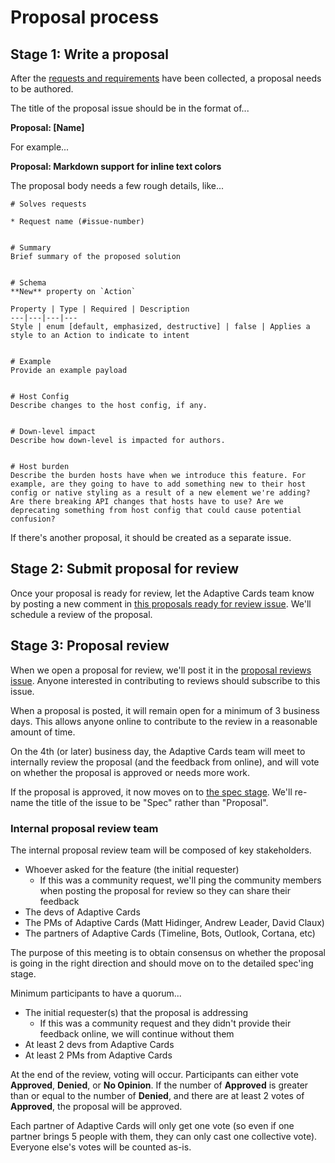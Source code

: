 # Proposal process

## Stage 1: Write a proposal

After the [requests and requirements](requests.md) have been collected, a proposal needs to be authored.

The title of the proposal issue should be in the format of...

**Proposal: [Name]**

For example...

**Proposal: Markdown support for inline text colors**

The proposal body needs a few rough details, like...

```
# Solves requests

* Request name (#issue-number)


# Summary
Brief summary of the proposed solution


# Schema
**New** property on `Action` 

Property | Type | Required | Description
---|---|---|---
Style | enum [default, emphasized, destructive] | false | Applies a style to an Action to indicate to intent


# Example
Provide an example payload


# Host Config
Describe changes to the host config, if any.


# Down-level impact
Describe how down-level is impacted for authors.


# Host burden
Describe the burden hosts have when we introduce this feature. For example, are they going to have to add something new to their host config or native styling as a result of a new element we're adding? Are there breaking API changes that hosts have to use? Are we deprecating something from host config that could cause potential confusion?
```

If there's another proposal, it should be created as a separate issue.


## Stage 2: Submit proposal for review

Once your proposal is ready for review, let the Adaptive Cards team know by posting a new comment in [this proposals ready for review issue](https://github.com/Microsoft/AdaptiveCards/issues/1928). We'll schedule a review of the proposal.


## Stage 3: Proposal review

When we open a proposal for review, we'll post it in the [proposal reviews issue](https://github.com/Microsoft/AdaptiveCards/issues/1927). Anyone interested in contributing to reviews should subscribe to this issue.

When a proposal is posted, it will remain open for a minimum of 3 business days. This allows anyone online to contribute to the review in a reasonable amount of time.

On the 4th (or later) business day, the Adaptive Cards team will meet to internally review the proposal (and the feedback from online), and will vote on whether the proposal is approved or needs more work.

If the proposal is approved, it now moves on to [the spec stage](specs.md). We'll re-name the title of the issue to be "Spec" rather than "Proposal".


### Internal proposal review team

The internal proposal review team will be composed of key stakeholders.

* Whoever asked for the feature (the initial requester)
  * If this was a community request, we'll ping the community members when posting the proposal for review so they can share their feedback
* The devs of Adaptive Cards
* The PMs of Adaptive Cards (Matt Hidinger, Andrew Leader, David Claux)
* The partners of Adaptive Cards (Timeline, Bots, Outlook, Cortana, etc)

The purpose of this meeting is to obtain consensus on whether the proposal is going in the right direction and should move on to the detailed spec'ing stage.

Minimum participants to have a quorum...

* The initial requester(s) that the proposal is addressing
  * If this was a community request and they didn't provide their feedback online, we will continue without them
* At least 2 devs from Adaptive Cards
* At least 2 PMs from Adaptive Cards

At the end of the review, voting will occur. Participants can either vote **Approved**, **Denied**, or **No Opinion**. If the number of **Approved** is greater than or equal to the number of **Denied**, and there are at least 2 votes of **Approved**, the proposal will be approved.

Each partner of Adaptive Cards will only get one vote (so even if one partner brings 5 people with them, they can only cast one collective vote). Everyone else's votes will be counted as-is.